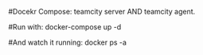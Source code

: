 #Docekr Compose: teamcity server AND teamcity agent.

#Run with:
docker-compose up -d

#And watch it running: 
docker ps -a


